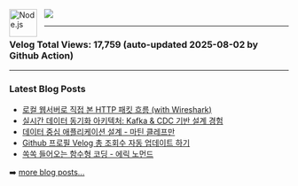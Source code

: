 <img align="left" alt="Node.js" width="50px" src="https://cdn.jsdelivr.net/npm/devicons@1.8.0/!SVG/nodejs_small.svg" style="padding-right:10px;" />  
<img src="https://img.shields.io/badge/Nestjs-E0234E?style=for-the-badge&logo=nestjs&logoColor=white">

<br />

---
### Velog Total Views: 17,759 (auto-updated 2025-08-02 by Github Action)

---

### Latest Blog Posts

<!-- [codeSTACKr](https://github.com/codeSTACKr) -->
<!-- BLOG-POST-LIST:START -->
- [로컬 웹서버로 직접 본 HTTP 패킷 흐름 &lpar;with Wireshark&rpar;](https://velog.io/@isntkyu/%EB%A1%9C%EC%BB%AC-%EC%9B%B9%EC%84%9C%EB%B2%84%EB%A1%9C-%EC%A7%81%EC%A0%91-%EB%B3%B8-HTTP-%ED%8C%A8%ED%82%B7-%ED%9D%90%EB%A6%84-with-Wireshark)
- [실시간 데이터 동기화 아키텍처: Kafka &amp; CDC 기반 설계 경험](https://velog.io/@isntkyu/AWS-DMS-%EB%B3%80%EA%B2%BD-%EB%8D%B0%EC%9D%B4%ED%84%B0-%EC%BA%A1%EC%B2%98CDC%EC%99%80-Kafka%EB%A5%BC-%ED%99%9C%EC%9A%A9%ED%95%9C-%EC%8B%A4%EC%8B%9C%EA%B0%84-%EB%8D%B0%EC%9D%B4%ED%84%B0-%EC%8A%A4%ED%8A%B8%EB%A6%AC%EB%B0%8D-%EC%95%84%ED%82%A4%ED%85%8D%EC%B2%98-%EC%84%A4%EA%B3%84)
- [데이터 중심 애플리케이션 설계 - 마틴 클레프만](https://velog.io/@isntkyu/%EB%8D%B0%EC%9D%B4%ED%84%B0-%EC%A4%91%EC%8B%AC-%EC%95%A0%ED%94%8C%EB%A6%AC%EC%BC%80%EC%9D%B4%EC%85%98-%EC%84%A4%EA%B3%84-%EB%A7%88%ED%8B%B4-%ED%81%B4%EB%A0%88%ED%94%84%EB%A7%8C)
- [Github 프로필 Velog 총 조회수 자동 업데이트 하기](https://velog.io/@isntkyu/Github-%ED%94%84%EB%A1%9C%ED%95%84%EC%97%90-Velog-%EC%A1%B0%ED%9A%8C%EC%88%98-%EC%9E%90%EB%8F%99-%EC%97%85%EB%8D%B0%EC%9D%B4%ED%8A%B8-%ED%95%98%EA%B8%B0)
- [쏙쏙 들어오는 함수형 코딩 - 에릭 노먼드](https://velog.io/@isntkyu/%EC%8F%99%EC%8F%99-%EB%93%A4%EC%96%B4%EC%98%A4%EB%8A%94-%ED%95%A8%EC%88%98%ED%98%95-%EC%BD%94%EB%94%A9-%EC%97%90%EB%A6%AD-%EB%85%B8%EB%A8%BC%EB%93%9C)
<!-- BLOG-POST-LIST:END -->

➡️ [more blog posts...](https://velog.io/@isntkyu)


<!--
[![Top Langs](https://github-readme-stats.vercel.app/api/top-langs/?username=isntkyu&layout=compact)](https://github.com/isntkyu)

---
-->
<!-- [![yourrepositoryname](https://github-readme-stats.vercel.app/api/pin/?username=isntkyu&repo=velog-total)](https://github.com/isntkyu/velog-total) -->
